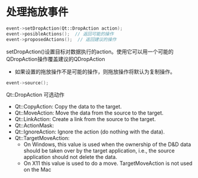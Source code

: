 # 处理拖放事件

  
```c++
event->setDropAction(Qt::DropAction action);
event->posibleActions();  // 返回可能的操作
event->proposedActions();  // 返回建议的操作
```

setDropAction()设置目标对数据执行的action。使用它可以用一个可能的QDropAction操作覆盖建议的QDropAction

- 如果设置的拖放操作不是可能的操作，则拖放操作将默认为复制操作。

```c++
event->source();
```

Qt::DropAction 可选动作

- Qt::CopyAction:		Copy the data to the target.
- Qt::MoveAction:	Move the data from the source to the target.
- Qt::LinkAction: Create a link from the source to the target.
- Qt::ActionMask:	
- Qt::IgnoreAction: Ignore the action (do nothing with the data).
- Qt::TargetMoveAction:	
  - On Windows, this value is used when the ownership of the D&D data should be taken over by the target application, i.e., the source application should not delete the data. 
  - On X11 this value is used to do a move. TargetMoveAction is not used on the Mac